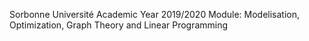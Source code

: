 Sorbonne Université
Academic Year 2019/2020
Module: Modelisation, Optimization, Graph Theory and Linear Programming
